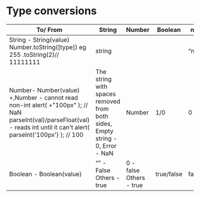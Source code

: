 # Type conversions
| To/ From                                                                                                                                                                   | String                                                                        | Number                  | Boolean    | null   | undefined | Object |
|----------------------------------------------------------------------------------------------------------------------------------------------------------------------------|-------------------------------------------------------------------------------|-------------------------|------------|--------|-----------|--------|
| String - String(value) Number.toString([type])  eg 255 .toString(2)// 11111111                                                                                             | string                                                                        |                         |            | “null” |           |        |
| Number- Number(value) +,Number - cannot read non-int alert( +"100px" ); // NaN parseInt(val)/parseFloat(val) - reads int until it can't alert( parseInt('100px') ); // 100 | The string with spaces removed from both sides, Empty string - 0, Error - NaN | Number                  | 1/0        | 0      | NaN       |        |
| Boolean - Boolean(value)                                                                                                                                                   | “” - False Others - true                                                      | 0 - false Others - true | true/false | false  | false     |        |
